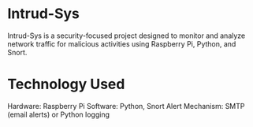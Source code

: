 # Intrud-Sys

Intrud-Sys is a security-focused project designed to monitor and analyze network traffic for malicious activities using Raspberry Pi, Python, and Snort.
# Technology Used
Hardware: Raspberry Pi
Software: Python, Snort
Alert Mechanism: SMTP (email alerts) or Python logging
